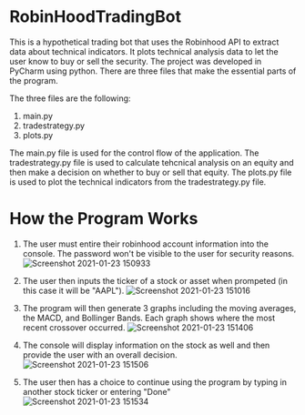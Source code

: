 # RobinHoodTradingBot
This is a hypothetical trading bot that uses the Robinhood API to extract data about technical indicators. It plots technical analysis data to let the user know to buy or sell the security. The project was developed in PyCharm using python. There are three files that make the essential parts of the program.

The three files are the following:

1. main.py
2. tradestrategy.py
3. plots.py

The main.py file is used for the control flow of the application. 
The tradestrategy.py file is used to calculate tehcnical analysis on an equity and then make a decision on whether to buy or sell that equity.
The plots.py file is used to plot the technical indicators from the tradestrategy.py file.

# How the Program Works

1. The user must entire their robinhood account information into the console. The password won't be visible to the user for security reasons.
![Screenshot 2021-01-23 150933](https://user-images.githubusercontent.com/60039153/105613255-91a2bc80-5d8f-11eb-94e5-dbd3d1290b5f.jpg)

2. The user then inputs the ticker of a stock or asset when prompeted (in this case it will be "AAPL").
![Screenshot 2021-01-23 151016](https://user-images.githubusercontent.com/60039153/105613286-9a938e00-5d8f-11eb-843c-ed993ed3c9d4.jpg)

3. The program will then generate 3 graphs including the moving averages, the MACD, and Bollinger Bands. Each graph shows where the most recent crossover occurred. 
![Screenshot 2021-01-23 151406](https://user-images.githubusercontent.com/60039153/105613294-9e271500-5d8f-11eb-971b-555346e55a0f.jpg)

4. The console will display information on the stock as well and then provide the user with an overall decision.
![Screenshot 2021-01-23 151506](https://user-images.githubusercontent.com/60039153/105613298-a2ebc900-5d8f-11eb-8524-b7de45f15e49.jpg)

5. The user then has a choice to continue using the program by typing in another stock ticker or entering "Done"
![Screenshot 2021-01-23 151534](https://user-images.githubusercontent.com/60039153/105613302-a67f5000-5d8f-11eb-918a-b9d16c384853.jpg)
